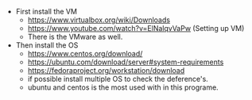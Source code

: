 - First install the VM
	- https://www.virtualbox.org/wiki/Downloads
	- https://www.youtube.com/watch?v=ElNalqvVaPw (Setting up VM)
	- There is the VMware as well.
- Then install the OS
	- https://www.centos.org/download/
	- https://ubuntu.com/download/server#system-requirements
	- https://fedoraproject.org/workstation/download
	- if possible install multiple OS to check the deference's.
	- ubuntu and centos is the most used with in this programe.